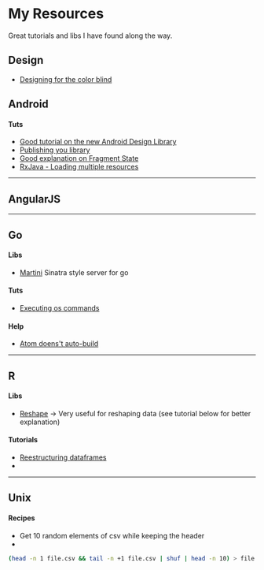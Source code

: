 # My Resources
Great tutorials and libs I have found along the way.

## Design
* [Designing for the color blind](https://medium.com/@aaron10buuren/designing-for-and-with-color-blindness-48392aab3d87)


## Android

#### Tuts
* [Good tutorial on the new Android Design Library](http://inthecheesefactory.com/blog)
* [Publishing you library](http://inthecheesefactory.com/blog/how-to-upload-library-to-jcenter-maven-central-as-dependency/en)
* [Good explanation on Fragment State](http://inthecheesefactory.com/blog/fragment-state-saving-best-practices/en)
* [RxJava - Loading multiple resources](http://blog.danlew.net/2015/06/22/loading-data-from-multiple-sources-with-rxjava/)

----------------------
## AngularJS
----------------------
## Go

#### Libs
* [Martini](https://github.com/go-martini/martini) Sinatra style server for go

#### Tuts
* [Executing os commands](http://www.darrencoxall.com/golang/executing-commands-in-go/)

#### Help
* [Atom doens't auto-build](https://github.com/joefitzgerald/go-plus/issues/216)
 

----------------------
## R

#### Libs
* [Reshape](https://github.com/hadley/reshape) -> Very useful for reshaping data (see tutorial below for better explanation)

#### Tutorials
* [Reestructuring dataframes](http://www.r-statistics.com/2012/01/aggregation-and-restructuring-data-from-r-in-action/)
* 

--------------------

## Unix

#### Recipes

* Get 10 random elements of csv while keeping the header
* 
``` bash
(head -n 1 file.csv && tail -n +1 file.csv | shuf | head -n 10) > file.csv
```


